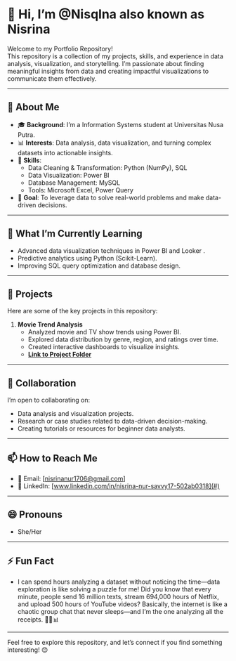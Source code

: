 
# 👋 Hi, I’m @Nisqlna also known as Nisrina

Welcome to my Portfolio Repository!  
This repository is a collection of my projects, skills, and experience in data analysis, visualization, and storytelling. I’m passionate about finding meaningful insights from data and creating impactful visualizations to communicate them effectively.  

---

## 👀 About Me  
- 🎓 **Background**: I’m a Information Systems student at Universitas Nusa Putra.  
- 📊 **Interests**: Data analysis, data visualization, and turning complex datasets into actionable insights.  
- 🧰 **Skills**:  
  - Data Cleaning & Transformation: Python (NumPy), SQL  
  - Data Visualization: Power BI  
  - Database Management: MySQL 
  - Tools: Microsoft Excel, Power Query  
- 🎯 **Goal**: To leverage data to solve real-world problems and make data-driven decisions.

---

## 🌱 What I’m Currently Learning  
- Advanced data visualization techniques in Power BI and Looker .  
- Predictive analytics using Python (Scikit-Learn).  
- Improving SQL query optimization and database design.

---

## 💼 Projects  
Here are some of the key projects in this repository:  
1. **Movie Trend Analysis**  
   - Analyzed movie and TV show trends using Power BI.  
   - Explored data distribution by genre, region, and ratings over time.  
   - Created interactive dashboards to visualize insights.  
   - **[Link to Project Folder](#)**  

---

## 💞️ Collaboration  
I’m open to collaborating on:  
- Data analysis and visualization projects.  
- Research or case studies related to data-driven decision-making.  
- Creating tutorials or resources for beginner data analysts.  

---

## 📫 How to Reach Me  
- 📧 Email: [nisrinanur1706@gmail.com]  
- 💼 LinkedIn: [www.linkedin.com/in/nisrina-nur-savvy17-502ab0318](#)  

---

## 😄 Pronouns  
- She/Her  

---

## ⚡ Fun Fact  
- I can spend hours analyzing a dataset without noticing the time—data exploration is like solving a puzzle for me! Did you know that every minute, people send 16 million texts, stream 694,000 hours of Netflix, and upload 500 hours of YouTube videos? Basically, the internet is like a chaotic group chat that never sleeps—and I’m the one analyzing all the receipts. 🕵️‍♀️📊

---

Feel free to explore this repository, and let’s connect if you find something interesting! 😊  

